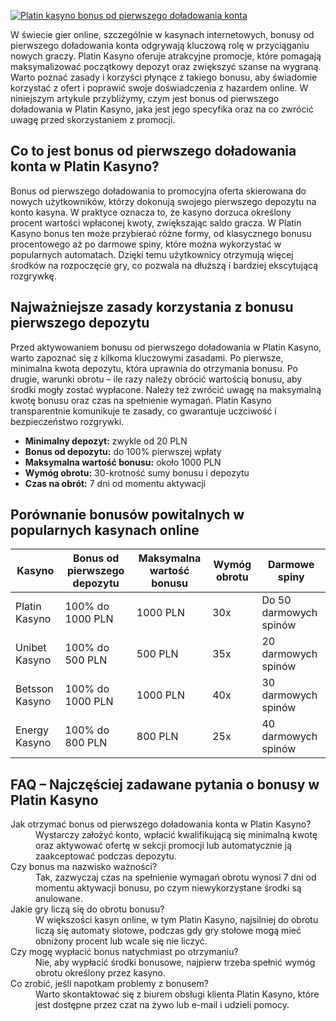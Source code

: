[![Platin kasyno bonus od pierwszego doładowania konta](https://123-caf.pages.dev/gitsignup.png)](https://vrmoo.ru/Bt82HjjY)

<p>W świecie gier online, szczególnie w kasynach internetowych, bonusy od pierwszego doładowania konta odgrywają kluczową rolę w przyciąganiu nowych graczy. Platin Kasyno oferuje atrakcyjne promocje, które pomagają maksymalizować początkowy depozyt oraz zwiększyć szanse na wygraną. Warto poznać zasady i korzyści płynące z takiego bonusu, aby świadomie korzystać z ofert i poprawić swoje doświadczenia z hazardem online. W niniejszym artykule przybliżymy, czym jest bonus od pierwszego doładowania w Platin Kasyno, jaka jest jego specyfika oraz na co zwrócić uwagę przed skorzystaniem z promocji.</p>  <h2>Co to jest bonus od pierwszego doładowania konta w Platin Kasyno?</h2> <p>Bonus od pierwszego doładowania to promocyjna oferta skierowana do nowych użytkowników, którzy dokonują swojego pierwszego depozytu na konto kasyna. W praktyce oznacza to, że kasyno dorzuca określony procent wartości wpłaconej kwoty, zwiększając saldo gracza. W Platin Kasyno bonus ten może przybierać różne formy, od klasycznego bonusu procentowego aż po darmowe spiny, które można wykorzystać w popularnych automatach. Dzięki temu użytkownicy otrzymują więcej środków na rozpoczęcie gry, co pozwala na dłuższą i bardziej ekscytującą rozgrywkę.</p>  <h2>Najważniejsze zasady korzystania z bonusu pierwszego depozytu</h2> <p>Przed aktywowaniem bonusu od pierwszego doładowania w Platin Kasyno, warto zapoznać się z kilkoma kluczowymi zasadami. Po pierwsze, minimalna kwota depozytu, która uprawnia do otrzymania bonusu. Po drugie, warunki obrotu – ile razy należy obrócić wartością bonusu, aby środki mogły zostać wypłacone. Należy też zwrócić uwagę na maksymalną kwotę bonusu oraz czas na spełnienie wymagań. Platin Kasyno transparentnie komunikuje te zasady, co gwarantuje uczciwość i bezpieczeństwo rozgrywki.</p>  <ul>   <li><strong>Minimalny depozyt:</strong> zwykle od 20 PLN</li>   <li><strong>Bonus od depozytu:</strong> do 100% pierwszej wpłaty</li>   <li><strong>Maksymalna wartość bonusu:</strong> około 1000 PLN</li>   <li><strong>Wymóg obrotu:</strong> 30-krotność sumy bonusu i depozytu</li>   <li><strong>Czas na obrót:</strong> 7 dni od momentu aktywacji</li> </ul>  <h2>Porównanie bonusów powitalnych w popularnych kasynach online</h2> <table>   <thead>     <tr>       <th>Kasyno</th>       <th>Bonus od pierwszego depozytu</th>       <th>Maksymalna wartość bonusu</th>       <th>Wymóg obrotu</th>       <th>Darmowe spiny</th>     </tr>   </thead>   <tbody>     <tr>       <td>Platin Kasyno</td>       <td>100% do 1000 PLN</td>       <td>1000 PLN</td>       <td>30x</td>       <td>Do 50 darmowych spinów</td>     </tr>     <tr>       <td>Unibet Kasyno</td>       <td>100% do 500 PLN</td>       <td>500 PLN</td>       <td>35x</td>       <td>20 darmowych spinów</td>     </tr>     <tr>       <td>Betsson Kasyno</td>       <td>100% do 1000 PLN</td>       <td>1000 PLN</td>       <td>40x</td>       <td>30 darmowych spinów</td>     </tr>     <tr>       <td>Energy Kasyno</td>       <td>100% do 800 PLN</td>       <td>800 PLN</td>       <td>25x</td>       <td>40 darmowych spinów</td>     </tr>   </tbody> </table>  <h2>FAQ – Najczęściej zadawane pytania o bonusy w Platin Kasyno</h2> <dl>   <dt>Jak otrzymać bonus od pierwszego doładowania konta w Platin Kasyno?</dt>   <dd>Wystarczy założyć konto, wpłacić kwalifikującą się minimalną kwotę oraz aktywować ofertę w sekcji promocji lub automatycznie ją zaakceptować podczas depozytu.</dd>    <dt>Czy bonus ma nazwisko ważności?</dt>   <dd>Tak, zazwyczaj czas na spełnienie wymagań obrotu wynosi 7 dni od momentu aktywacji bonusu, po czym niewykorzystane środki są anulowane.</dd>    <dt>Jakie gry liczą się do obrotu bonusu?</dt>   <dd>W większości kasyn online, w tym Platin Kasyno, najsilniej do obrotu liczą się automaty slotowe, podczas gdy gry stołowe mogą mieć obniżony procent lub wcale się nie liczyć.</dd>    <dt>Czy mogę wypłacić bonus natychmiast po otrzymaniu?</dt>   <dd>Nie, aby wypłacić środki bonusowe, najpierw trzeba spełnić wymóg obrotu określony przez kasyno.</dd>    <dt>Co zrobić, jeśli napotkam problemy z bonusem?</dt>   <dd>Warto skontaktować się z biurem obsługi klienta Platin Kasyno, które jest dostępne przez czat na żywo lub e-mail i udzieli pomocy.</dd> </dl>